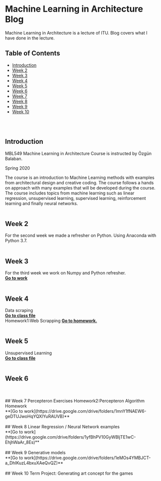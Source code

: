 # Machine Learning in Architecture Blog
 Machine Learning in Architecture is a lecture of ITU. 
 Blog covers what I have done in the lecture.

 
## Table of Contents

* [Introduction](#introduction)  
* [Week 2](#week-2) 
* [Week 3](#week-3) 
* [Week 4](#week-4) 
* [Week 5](#week-5) 
* [Week 6](#week-6) 
* [Week 7](#week-7) 
* [Week 8](#week-8) 
* [Week 9](#week-9) 
* [Week 10](#week-10) 
<br/>
<br/> 

## Introduction  
MBL549 Machine Learning in Architecture Course is instructed by Özgün Balaban.

Spring 2020

The course is an introduction to Machine Learning methods with examples from architectural design and creative coding. The course follows a hands on approach with many examples that will be developed during the course. The course includes topics from machine learning such as linear regression, unsupervised learning, supervised learning, reinforcement learning and finally neural networks.
<br/>
<br/>  

## Week 2
For the second week we made a refresher on Python. Using Anaconda with Python 3.7.
<br/>
<br/>  

## Week 3
For the third week we work on Numpy and Python refresher.
<br/>
**[Go to work](https://github.com/izeltan/week3)** 
<br/>
<br/>  
## Week 4
Data scraping 
<br/>
**[Go to class file](https://github.com/ITU-MBL-ML/week4)**
<br/>
Homework1:Web Scrapping
**[Go to homework.](https://github.com/izeltan/HW1forWEEK5)**
<br/>
<br/> 
## Week 5
Unsupervised Learning
<br/>
**[Go to class file](https://github.com/ITU-MBL-ML/week-5)**
  <br/>
<br/>
## Week 6

<br/>
<br/>
## Week 7
Percepteron Exercises
Homework2:Percepteron Algorithm Homework
<br/>
**[Go to work](https://drive.google.com/drive/folders/1mnY1fNAEW6-geDTUJwoHqYQXlYuRAUVB)** 
<br/>
<br/>
## Week 8
Linear Regression / Neural Network examples
<br/>
**[Go to work](https://drive.google.com/drive/folders/1yfBhPV10GyWBljTE1wC-EhjhWaAr_8Es)** 
<br/>
<br/>
## Week 9
Generative models 
<br/>
**[Go to work](https://drive.google.com/drive/folders/1eMOs4YMBJCT-a_DhIKuzL4bxuXAeQvQZ)** 
<br/>
<br/>
## Week 10
Term Project: Generating art concept for the games 
<br/>
<br/>


